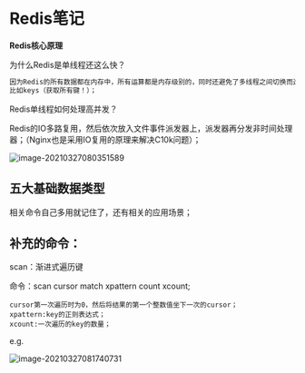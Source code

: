 # Redis笔记

**Redis核心原理**

为什么Redis是单线程还这么快？

```txt
因为Redis的所有数据都在内存中，所有运算都是内存级别的，同时还避免了多线程之间切换而造成的性能损耗。正是因为Redis是单线程，所以使用命令时更应注意，很容易造成Redis卡顿。
比如keys（获取所有键！）；
```

Redis单线程如何处理高并发？

Redis的IO多路复用，然后依次放入文件事件派发器上，派发器再分发非时间处理器；（Nginx也是采用IO复用的原理来解决C10k问题）；

![image-20210327080351589](C:\Users\86137\AppData\Roaming\Typora\typora-user-images\image-20210327080351589.png)







## 五大基础数据类型

相关命令自己多用就记住了，还有相关的应用场景；













## 补充的命令：

scan：渐进式遍历键

命令：scan cursor  match xpattern count xcount;

```
cursor第一次遍历时为0，然后将结果的第一个整数值坐下一次的cursor；
xpattern:key的正则表达式；
xcount:一次遍历的key的数量；
```

e.g.

![image-20210327081740731](C:\Users\86137\AppData\Roaming\Typora\typora-user-images\image-20210327081740731.png)